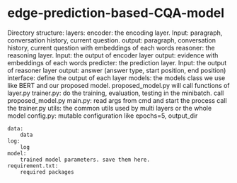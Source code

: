 # edge-prediction-based-CQA-model



Directory structure:
    layers:
        encoder: the encoding layer. 
            Input: paragraph, conversation history, current question.
            output: paragraph, conversation history, current question with embeddings of each words
        reasoner: the reasoning layer.
            Input: the output of encoder layer
            output: evidence with embeddings of each words
        predicter: the prediction layer.
            Input: the output of reasoner layer
            output: answer (answer type, start position, end position)
        interface: define the output of each layer
    models: 
        the models class we use like BERT and our proposed model. 
        proposed_model.py will call functions of layer.py
    trainer.py:
        do the training, evaluation, testing in the minibatch.
        call proposed_model.py
    main.py: 
        read args from cmd and start the process 
        call the trainer.py
    utils:
        the common utils used by multi layers or the whole model
    config.py:
        mutable configuration like epochs=5, output_dir
    
    data:
        data
    log:
        log 
    model:
        trained model parameters. save them here.
    requirement.txt:
        required packages

    
